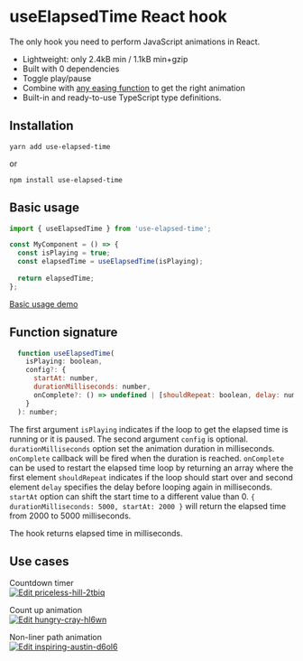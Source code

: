# useElapsedTime React hook
The only hook you need to perform JavaScript animations in React.

* Lightweight: only 2.4kB min / 1.1kB min+gzip
* Built with 0 dependencies
* Toggle play/pause
* Combine with [any easing function](http://www.gizma.com/easing/#l) to get the right animation
* Built-in and ready-to-use TypeScript type definitions.

## Installation
```
yarn add use-elapsed-time
```
or
```
npm install use-elapsed-time
```

## Basic usage
```jsx
import { useElapsedTime } from 'use-elapsed-time';

const MyComponent = () => {
  const isPlaying = true;
  const elapsedTime = useElapsedTime(isPlaying);
  
  return elapsedTime;
};
```
[Basic usage demo](https://codesandbox.io/s/epic-dream-hn62k)

## Function signature
```js
  function useElapsedTime(
    isPlaying: boolean,
    config?: {
      startAt: number,
      durationMilliseconds: number,
      onComplete?: () => undefined | [shouldRepeat: boolean, delay: number]
    }
  ): number;
```

The first argument `isPlaying` indicates if the loop to get the elapsed time is running or it is paused.
The second argument `config` is optional. `durationMilliseconds` option set the animation duration in milliseconds. `onComplete` callback will be fired when the duration is reached. `onComplete` can be used to restart the elapsed time loop by returning an array where the first element `shouldRepeat` indicates if the loop should start over and second element `delay` specifies the delay before looping again in milliseconds. `startAt` option can shift the start time to a different value than 0. `{ durationMilliseconds: 5000, startAt: 2000 }` will return the elapsed time from 2000 to 5000 milliseconds. 

The hook returns elapsed time in milliseconds.  

## Use cases
Countdown timer  
[![Edit priceless-hill-2tbiq](https://codesandbox.io/static/img/play-codesandbox.svg)](https://codesandbox.io/s/priceless-hill-2tbiq?fontsize=14&hidenavigation=1&theme=dark)


Count up animation  
[![Edit hungry-cray-hl6wn](https://codesandbox.io/static/img/play-codesandbox.svg)](https://codesandbox.io/s/hungry-cray-hl6wn?fontsize=14&hidenavigation=1&theme=dark)


Non-liner path animation  
[![Edit inspiring-austin-d6ol6](https://codesandbox.io/static/img/play-codesandbox.svg)](https://codesandbox.io/s/inspiring-austin-d6ol6?fontsize=14&hidenavigation=1&theme=dark)
